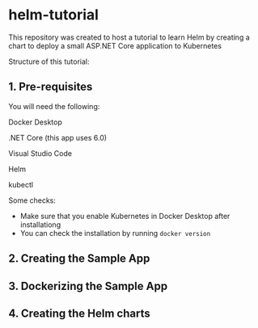 # helm-tutorial

This repository was created to host a tutorial to learn Helm by creating a chart to deploy a small ASP.NET Core application to Kubernetes

Structure of this tutorial:

## 1. Pre-requisites
You will need the following:

Docker Desktop

.NET Core (this app uses 6.0)

Visual Studio Code

Helm

kubectl


Some checks:

- Make sure that you enable Kubernetes in Docker Desktop after installationg
- You can check the installation by running `docker version`

## 2. Creating the Sample App
## 3. Dockerizing the Sample App
## 4. Creating the Helm charts
